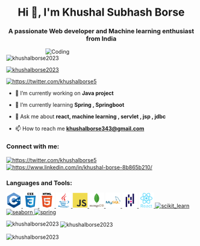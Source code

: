 <h1 align="center">Hi 👋, I'm Khushal Subhash Borse</h1>
<h3 align="center">A passionate Web developer and Machine learning enthusiast from India</h3>

<img align="right" alt="Coding" width="400" src="https://raw.githubusercontent.com/chiraag-kakar/chiraag-kakar/master/hadder.gif" />
<p align="left"> <img src="https://komarev.com/ghpvc/?username=khushalborse2023&label=Profile%20views&color=0e75b6&style=flat" alt="khushalborse2023" /> </p>

<p align="left"> <a href="https://github.com/ryo-ma/github-profile-trophy"><img src="https://github-profile-trophy.vercel.app/?username=khushalborse2023" alt="khushalborse2023" /></a> </p>

<p align="left"> <a href="https://twitter.com/https://twitter.com/khushalborse5" target="blank">
<img src="https://img.shields.io/twitter/follow/https://twitter.com/khushalborse5?logo=twitter&style=for-the-badge" alt="https://twitter.com/khushalborse5" /></a> </p>

- 🔭 I’m currently working on **Java project**

- 🌱 I’m currently learning **Spring , Springboot**

- 💬 Ask me about **react, machine learning , servlet , jsp , jdbc**

- 📫 How to reach me **khushalborse343@gmail.com**

<h3 align="left">Connect with me:</h3>
<p align="left">
<a href="https://twitter.com/https://twitter.com/khushalborse5" target="blank"><img align="center" src="https://raw.githubusercontent.com/rahuldkjain/github-profile-readme-generator/master/src/images/icons/Social/twitter.svg" alt="https://twitter.com/khushalborse5" height="30" width="40" /></a>
<a href="https://linkedin.com/in/https://www.linkedin.com/in/khushal-borse-8b865b210/" target="blank"><img align="center" src="https://raw.githubusercontent.com/rahuldkjain/github-profile-readme-generator/master/src/images/icons/Social/linked-in-alt.svg" alt="https://www.linkedin.com/in/khushal-borse-8b865b210/" height="30" width="40" /></a>
</p>

<h3 align="left">Languages and Tools:</h3>
<p align="left"> <a href="https://www.w3schools.com/cpp/" target="_blank" rel="noreferrer"> <img src="https://raw.githubusercontent.com/devicons/devicon/master/icons/cplusplus/cplusplus-original.svg" alt="cplusplus" width="40" height="40"/> </a> <a href="https://www.w3schools.com/css/" target="_blank" rel="noreferrer"> <img src="https://raw.githubusercontent.com/devicons/devicon/master/icons/css3/css3-original-wordmark.svg" alt="css3" width="40" height="40"/> </a> <a href="https://www.w3.org/html/" target="_blank" rel="noreferrer"> <img src="https://raw.githubusercontent.com/devicons/devicon/master/icons/html5/html5-original-wordmark.svg" alt="html5" width="40" height="40"/> </a> <a href="https://www.java.com" target="_blank" rel="noreferrer"> <img src="https://raw.githubusercontent.com/devicons/devicon/master/icons/java/java-original.svg" alt="java" width="40" height="40"/> </a> <a href="https://developer.mozilla.org/en-US/docs/Web/JavaScript" target="_blank" rel="noreferrer"> <img src="https://raw.githubusercontent.com/devicons/devicon/master/icons/javascript/javascript-original.svg" alt="javascript" width="40" height="40"/> </a> <a href="https://www.mongodb.com/" target="_blank" rel="noreferrer"> <img src="https://raw.githubusercontent.com/devicons/devicon/master/icons/mongodb/mongodb-original-wordmark.svg" alt="mongodb" width="40" height="40"/> </a> <a href="https://www.mysql.com/" target="_blank" rel="noreferrer"> <img src="https://raw.githubusercontent.com/devicons/devicon/master/icons/mysql/mysql-original-wordmark.svg" alt="mysql" width="40" height="40"/> </a> <a href="https://pandas.pydata.org/" target="_blank" rel="noreferrer"> <img src="https://raw.githubusercontent.com/devicons/devicon/2ae2a900d2f041da66e950e4d48052658d850630/icons/pandas/pandas-original.svg" alt="pandas" width="40" height="40"/> </a> <a href="https://reactjs.org/" target="_blank" rel="noreferrer"> <img src="https://raw.githubusercontent.com/devicons/devicon/master/icons/react/react-original-wordmark.svg" alt="react" width="40" height="40"/> </a> <a href="https://scikit-learn.org/" target="_blank" rel="noreferrer"> <img src="https://upload.wikimedia.org/wikipedia/commons/0/05/Scikit_learn_logo_small.svg" alt="scikit_learn" width="40" height="40"/> </a> <a href="https://seaborn.pydata.org/" target="_blank" rel="noreferrer"> <img src="https://seaborn.pydata.org/_images/logo-mark-lightbg.svg" alt="seaborn" width="40" height="40"/> </a> <a href="https://spring.io/" target="_blank" rel="noreferrer"> <img src="https://www.vectorlogo.zone/logos/springio/springio-icon.svg" alt="spring" width="40" height="40"/> </a> </p>



<p><img align="left" src="https://github-readme-stats.vercel.app/api/top-langs?username=khushalborse2023&show_icons=true&locale=en&layout=compact" alt="khushalborse2023" /></p>

<p>&nbsp;<img align="center" src="https://github-readme-stats.vercel.app/api?username=khushalborse2023&show_icons=true&locale=en" alt="khushalborse2023" /></p>

<p><img align="center" src="https://github-readme-streak-stats.herokuapp.com/?user=khushalborse2023&" alt="khushalborse2023" /></p>
